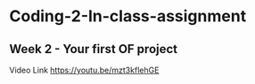 # Coding-2-In-class-assignment
## Week 2 - Your first OF project 
Video Link https://youtu.be/mzt3kflehGE

